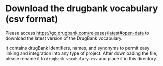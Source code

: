 # Download the drugbank vocabulary (csv format)

Please access https://go.drugbank.com/releases/latest#open-data to download the latest version of the DrugBank vocabulary.

It contains drugBank identifiers, names, and synonyms to permit easy linking and integration into any type of project. After downloading the file, please rename it to `drugbank_vocabulary.csv` and place it in this directory.

